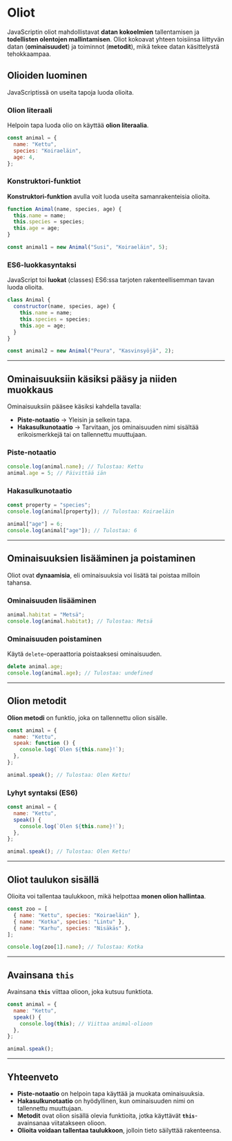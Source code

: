 # Oliot

JavaScriptin oliot mahdollistavat **datan kokoelmien** tallentamisen ja **todellisten olentojen mallintamisen**. Oliot kokoavat yhteen toisiinsa liittyvän datan (**ominaisuudet**) ja toiminnot (**metodit**), mikä tekee datan käsittelystä tehokkaampaa.

## Olioiden luominen

JavaScriptissä on useita tapoja luoda olioita.

### Olion literaali

Helpoin tapa luoda olio on käyttää **olion literaalia**.

```js
const animal = {
  name: "Kettu",
  species: "Koiraeläin",
  age: 4,
};
```

### Konstruktori-funktiot

**Konstruktori-funktion** avulla voit luoda useita samanrakenteisia olioita.

```js
function Animal(name, species, age) {
  this.name = name;
  this.species = species;
  this.age = age;
}

const animal1 = new Animal("Susi", "Koiraeläin", 5);
```

### ES6-luokkasyntaksi

JavaScript toi **luokat** (classes) ES6:ssa tarjoten rakenteellisemman tavan luoda olioita.

```js
class Animal {
  constructor(name, species, age) {
    this.name = name;
    this.species = species;
    this.age = age;
  }
}

const animal2 = new Animal("Peura", "Kasvinsyöjä", 2);
```

---

## Ominaisuuksiin käsiksi pääsy ja niiden muokkaus

Ominaisuuksiin pääsee käsiksi kahdella tavalla:

- **Piste-notaatio** → Yleisin ja selkein tapa.
- **Hakasulkunotaatio** → Tarvitaan, jos ominaisuuden nimi sisältää erikoismerkkejä tai on tallennettu muuttujaan.

### Piste-notaatio

```js
console.log(animal.name); // Tulostaa: Kettu
animal.age = 5; // Päivittää iän
```

### Hakasulkunotaatio

```js
const property = "species";
console.log(animal[property]); // Tulostaa: Koiraeläin

animal["age"] = 6;
console.log(animal["age"]); // Tulostaa: 6
```

---

## Ominaisuuksien lisääminen ja poistaminen

Oliot ovat **dynaamisia**, eli ominaisuuksia voi lisätä tai poistaa milloin tahansa.

### Ominaisuuden lisääminen

```js
animal.habitat = "Metsä";
console.log(animal.habitat); // Tulostaa: Metsä
```

### Ominaisuuden poistaminen

Käytä `delete`-operaattoria poistaaksesi ominaisuuden.

```js
delete animal.age;
console.log(animal.age); // Tulostaa: undefined
```

---

## Olion metodit

**Olion metodi** on funktio, joka on tallennettu olion sisälle.

```js
const animal = {
  name: "Kettu",
  speak: function () {
    console.log(`Olen ${this.name}!`);
  },
};

animal.speak(); // Tulostaa: Olen Kettu!
```

### Lyhyt syntaksi (ES6)

```js
const animal = {
  name: "Kettu",
  speak() {
    console.log(`Olen ${this.name}!`);
  },
};

animal.speak(); // Tulostaa: Olen Kettu!
```

---

## Oliot taulukon sisällä

Olioita voi tallentaa taulukkoon, mikä helpottaa **monen olion hallintaa**.

```js
const zoo = [
  { name: "Kettu", species: "Koiraeläin" },
  { name: "Kotka", species: "Lintu" },
  { name: "Karhu", species: "Nisäkäs" },
];

console.log(zoo[1].name); // Tulostaa: Kotka
```

---

## Avainsana `this`

Avainsana **`this`** viittaa olioon, joka kutsuu funktiota.

```js
const animal = {
  name: "Kettu",
  speak() {
    console.log(this); // Viittaa animal-olioon
  },
};

animal.speak();
```

---

## Yhteenveto

- **Piste-notaatio** on helpoin tapa käyttää ja muokata ominaisuuksia.
- **Hakasulkunotaatio** on hyödyllinen, kun ominaisuuden nimi on tallennettu muuttujaan.
- **Metodit** ovat olion sisällä olevia funktioita, jotka käyttävät **`this`**-avainsanaa viitatakseen olioon.
- **Olioita voidaan tallentaa taulukkoon**, jolloin tieto säilyttää rakenteensa.
